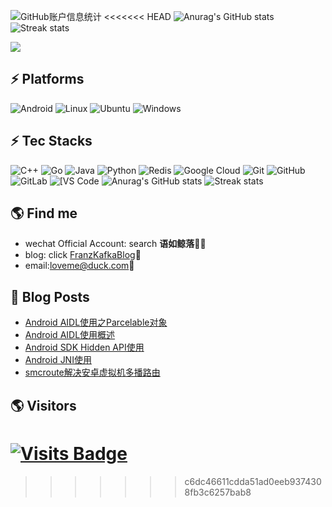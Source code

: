 ![GitHub账户信息统计](https://github-stats.ubrong.com/api?username=mooyun&show_icons=true&theme=tokyonight)
<<<<<<< HEAD
![Anurag's GitHub stats](https://github-readme-stats-git-masterrstaa-rickstaa.vercel.app/api?username=mooyun&theme=cobalt2&show_icons=true&card_width=495px)
![Streak stats](https://github-readme-streak-stats.herokuapp.com/?user=mooyun&show_icons=true&theme=tokyonight)  

![](./profile-3d-contrib/profile-night-rainbow.svg)
## ⚡ Platforms

![Android](https://img.shields.io/badge/Android-3DDC84?style=for-the-badge&logo=android&logoColor=white)
![Linux](https://img.shields.io/badge/Linux-FCC624?style=for-the-badge&logo=linux&logoColor=black)
![Ubuntu](https://img.shields.io/badge/Ubuntu-E95420?style=for-the-badge&logo=ubuntu&logoColor=white)
![Windows](https://img.shields.io/badge/Windows-0078D6?style=for-the-badge&logo=windows&logoColor=white)

## ⚡ Tec Stacks

![C++](https://img.shields.io/badge/-C++-00599C?style=flat-square&logo=c)
![Go](https://img.shields.io/badge/-go-%23E44D27?style=flat-square&logo=go&logoColor=ffffff)
![Java](https://img.shields.io/badge/-java-E34A86?style=flat-square&logo=java)
![Python](https://img.shields.io/badge/-Python-black?style=flat-square&logo=Python)
![Redis](https://img.shields.io/badge/-Redis-black?style=flat-square&logo=Redis)
![Google Cloud](https://img.shields.io/badge/Google%20Cloud-black?style=flat-square&logo=google-cloud)
![Git](https://img.shields.io/badge/-Git-black?style=flat-square&logo=git)
![GitHub](https://img.shields.io/badge/-GitHub-181717?style=flat-square&logo=github)
![GitLab](https://img.shields.io/badge/-GitLab-FCA121?style=flat-square&logo=gitlab)
<img alt="[VS Code" src="https://img.shields.io/badge/-VSCode-%23007ACC?style=flat-square&logo=visual-studio-code" />
![Anurag's GitHub stats](https://github-readme-stats-git-masterrstaa-rickstaa.vercel.app/api?username=FranzKafkaYu&theme=cobalt2&show_icons=true&card_width=495px)
![Streak stats](https://github-readme-streak-stats.herokuapp.com/?user=FranzKafkaYu&show_icons=true&theme=tokyonight)  


## 🌎 Find me
- wechat Official Account: search **语如鲸落**✍🏾
- blog: click [FranzKafkaBlog](https://coderfan.net/):memo:    
- email:<a href="mailto:loveme@duck.com">loveme@duck.com</a>:e-mail:
## 🚀 Blog Posts
<!-- BLOG-POST-LIST:START -->
- [Android AIDL使用之Parcelable对象](https://coderfan.net/android-aidl-usage-of-parcelable-variable.html?utm_source=rss&utm_medium=rss&utm_campaign=android-aidl-usage-of-parcelable-variable)
- [Android AIDL使用概述](https://coderfan.net/android-aidl-usage.html?utm_source=rss&utm_medium=rss&utm_campaign=android-aidl-usage)
- [Android SDK Hidden API使用](https://coderfan.net/using-android-sdk-hidden-api.html?utm_source=rss&utm_medium=rss&utm_campaign=using-android-sdk-hidden-api)
- [Android JNI使用](https://coderfan.net/android-jni-usagge.html?utm_source=rss&utm_medium=rss&utm_campaign=android-jni-usagge)
- [smcroute解决安卓虚拟机多播路由](https://coderfan.net/using-smcroute-to-address-multicast-communication-for-virtual-android.html?utm_source=rss&utm_medium=rss&utm_campaign=using-smcroute-to-address-multicast-communication-for-virtual-android)
<!-- BLOG-POST-LIST:END -->

## 🌎 Visitors
[![Visits Badge](https://badges.pufler.dev/visits/puf17640/git-badges)](https://badges.pufler.dev)
=======

>>>>>>> c6dc46611cdda51ad0eeb9374308fb3c6257bab8
